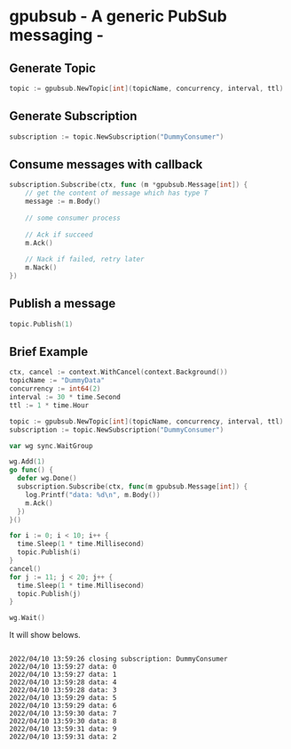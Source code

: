 # gpubsub - A generic PubSub messaging -

## Generate Topic

```go
topic := gpubsub.NewTopic[int](topicName, concurrency, interval, ttl)
```

## Generate Subscription

```go
subscription := topic.NewSubscription("DummyConsumer")
```

## Consume messages with callback

```go
subscription.Subscribe(ctx, func (m *gpubsub.Message[int]) {
	// get the content of message which has type T
	message := m.Body()
	
	// some consumer process 
	
	// Ack if succeed
	m.Ack()
	
	// Nack if failed, retry later
	m.Nack()
})
```

## Publish a message
```go
topic.Publish(1)
```

## Brief Example

```go
ctx, cancel := context.WithCancel(context.Background())
topicName := "DummyData"
concurrency := int64(2)
interval := 30 * time.Second
ttl := 1 * time.Hour

topic := gpubsub.NewTopic[int](topicName, concurrency, interval, ttl)
subscription := topic.NewSubscription("DummyConsumer")

var wg sync.WaitGroup

wg.Add(1)
go func() {
  defer wg.Done()
  subscription.Subscribe(ctx, func(m gpubsub.Message[int]) {
    log.Printf("data: %d\n", m.Body())
    m.Ack()
  })
}()

for i := 0; i < 10; i++ {
  time.Sleep(1 * time.Millisecond)
  topic.Publish(i)
}
cancel()
for j := 11; j < 20; j++ {
  time.Sleep(1 * time.Millisecond)
  topic.Publish(j)
}

wg.Wait()
```

It will show belows.

```

2022/04/10 13:59:26 closing subscription: DummyConsumer
2022/04/10 13:59:27 data: 0
2022/04/10 13:59:27 data: 1
2022/04/10 13:59:28 data: 4
2022/04/10 13:59:28 data: 3
2022/04/10 13:59:29 data: 5
2022/04/10 13:59:29 data: 6
2022/04/10 13:59:30 data: 7
2022/04/10 13:59:30 data: 8
2022/04/10 13:59:31 data: 9
2022/04/10 13:59:31 data: 2

```
